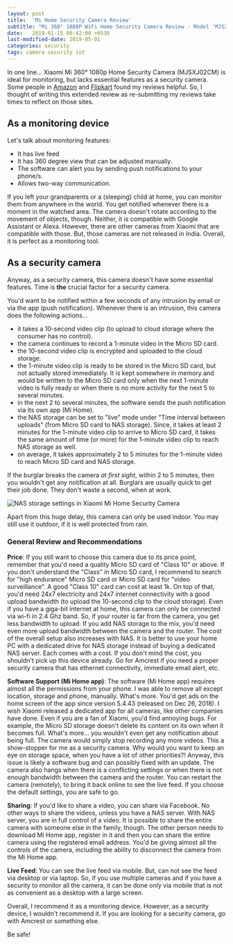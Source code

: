```yaml
---
layout: post
title:  'Mi Home Security Camera Review'
subtitle: "Mi 360° 1080P WiFi Home Security Camera Review - Model 'MJSXJ02CM'"
date:   2019-01-15 00:42:00 +0530
last-modified-date: 2019-05-01
categories: security
tags: camera security iot
---
```


In one line... Xiaomi Mi 360° 1080p Home Security Camera (MJSXJ02CM) is ideal for monitoring, but lacks essential features as a security camera. Some people in [Amazon](https://www.amazon.in/gp/customer-reviews/R3UONEK0PLA01H/ref=cm_cr_arp_d_rvw_ttl?ie=UTF8&ASIN=B07HJD1KH4) and [Flipkart](https://www.flipkart.com/reviews/5b28cbdb-7bc2-4d46-9f61-21068df0c91d) found my reviews helpful. So, I thought of writing this extended review as re-submitting my reviews take times to reflect on those sites.

## As a monitoring device

Let's talk about monitoring features:

- It has live feed
- It has 360 degree view that can be adjusted manually.
- The software can alert you by sending push notifications to your phone/s.
- Allows two-way communication.

If you left your grandparents or a (sleeping) child at home, you can monitor them from anywhere in the world. You get notified whenever there is a moment in the watched area. The camera doesn't rotate according to the movement of objects, though. Neither, it is compatible with Google Assistant or Alexa. However, there are other cameras from Xiaomi that are compatible with those. But, those cameras are not released in India. Overall, it is perfect as a monitoring tool.

## As a security camera

Anyway, as a security camera, this camera doesn't have some essential features. Time is **the** crucial factor for a security camera.

You'd want to be notified within a few seconds of any intrusion by email or via the app (push notification). Whenever there is an intrusion, this camera does the following actions...

- it takes a 10-second video clip (to upload to cloud storage where the consumer has no control).
- the camera continues to record a 1-minute video in the Micro SD card.
- the 10-second video clip is encrypted and uploaded to the cloud storage.
- the 1-minute video clip is ready to be stored in the Micro SD card, but not actually stored immediately. It is kept somewhere in memory and would be written to the Micro SD card only when the next 1-minute video is fully ready or when there is no more activity for the next 5 to several minutes.
- in the next 2 to several minutes, the software sends the push notification via its own app (Mi Home).
- the NAS storage can be set to "live" mode under "Time interval between uploads" (from Micro SD card to NAS storage). Since, it takes at least 2 minutes for the 1-minute video clip to arrive to Micro SD card, it takes the same amount of time (or more) for the 1-minute video clip to reach NAS storage as well.
- on average, it takes approximately 2 to 5 minutes for the 1-minute video to reach Micro SD card and NAS storage.

If the burglar breaks the camera *at first sight*, within 2 to 5 minutes, then you wouldn't get any notification at all. Burglars are usually quick to get their job done. They don't waste a second, when at work.

![NAS storage settings in Xiaomi Mi Home Security Camera](https://www.tinywp.in/wp-content/uploads/2019/01/Screenshot_20190114-102137.png "NAS storage settings in Xiaomi Mi Home Security Camera")

Apart from this huge delay, this camera can only be used indoor. You may still use it outdoor, if it is well protected from rain.

### General Review and Recommendations

**Price**: If you still want to choose this camera due to its price point, remember that you'd need a quality Micro SD card of "Class 10" or above. If you don't understand the "Class" in Micro SD card, I recommend to search for "high endurance" Micro SD card or Micro SD card for "video surveillance". A good "Class 10" card can cost at least 1k. On top of that, you'd need 24x7 electricity and 24x7 internet connectivity with a good upload bandwidth (to upload the 10-second clip to the cloud storage). Even if you have a giga-bit internet at home, this camera can only be connected via wi-fi in 2.4 Ghz band. So, if your router is far from the camera, you get less bandwidth to upload. If you add NAS storage to the mix, you'd need even more upload bandwidth between the camera and the router. The cost of the overall setup also increases with NAS. It is better to use your home PC with a dedicated drive for NAS storage instead of buying a dedicated NAS server. Each comes with a cost. If you don't mind the cost, you shouldn't pick up this device already. Go for Amcrest if you need a proper security camera that has ethernet connectivity, immediate email alert, etc.

**Software Support (Mi Home app)**: The software (Mi Home app) requires almost all the permissions from your phone. I was able to remove all except location, storage and phone, manually. What's more. You'd get ads on the home screen of the app since version 5.4.43 (released on Dec 26, 2018). I wish Xiaomi released a dedicated app for all cameras, like other companies have done. Even if you are a fan of Xiaomi, you'd find annoying bugs. For example, the Micro SD storage doesn't delete its content on its own when it becomes full. What's more... you wouldn't even get any notification about being full. The camera would simply stop recording any more videos. This a show-stopper for me as a security camera. Why would you want to keep an eye on storage space, when you have a lot of other priorities?! Anyway, this issue is likely a software bug and can possibly fixed with an update. The camera also hangs when there is a conflicting settings or when there is not enough bandwidth between the camera and the router. You can restart the camera (remotely), to bring it back online to see the live feed. If you choose the default settings, you are safe to go.

**Sharing**: If you'd like to share a video, you can share via Facebook. No other ways to share the videos, unless you have a NAS server. With NAS server, you are in full control of a video. It is possible to share the entire camera with someone else in the family, though. The other person needs to download Mi Home app, register in it and then you can share the entire camera using the registered email address. You'd be giving almost all the controls of the camera, including the ability to disconnect the camera from the Mi Home app.

**Live Feed**: You can see the live feed via mobile. But, can not see the feed via desktop or via laptop. So, if you use multiple cameras and if you have a security to monitor all the camera, it can be done only via mobile that is not as convenient as a desktop with a large screen.

Overall, I recommend it as a monitoring device. However, as a security device, I wouldn't recommend it. If you are looking for a security camera, go with Amcrest or something else.

Be safe!
